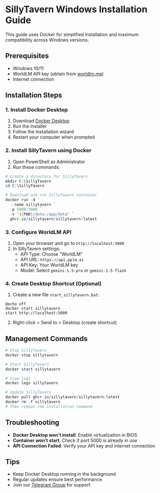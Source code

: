 # SillyTavern Windows Installation Guide

This guide uses Docker for simplified installation and maximum compatibility across Windows versions.

## Prerequisites
- Windows 10/11
- WorldLM API key (obtain from [worldlm.me](https://worldlm.me))
- Internet connection

## Installation Steps

### 1. Install Docker Desktop
1. Download [Docker Desktop](https://www.docker.com/products/docker-desktop/)
2. Run the installer
3. Follow the installation wizard
4. Restart your computer when prompted

### 2. Install SillyTavern using Docker
1. Open PowerShell as Administrator
2. Run these commands:
```powershell
# Create a directory for SillyTavern
mkdir C:\SillyTavern
cd C:\SillyTavern

# Download and run SillyTavern container
docker run -d `
  --name sillytavern `
  -p 5000:5000 `
  -v "${PWD}/data:/app/data" `
  ghcr.io/sillytavern/sillytavern:latest
```

### 3. Configure WorldLM API
1. Open your browser and go to `http://localhost:5000`
2. In SillyTavern settings:
   - API Type: Choose "WorldLM"
   - API URL: `https://api.pplm.ai`
   - API Key: Your WorldLM key
   - Model: Select `gemini-1.5-pro` or `gemini-1.5-flash`

### 4. Create Desktop Shortcut (Optional)
1. Create a new file `start_sillytavern.bat`:
```batch
@echo off
docker start sillytavern
start http://localhost:5000
```
2. Right-click > Send to > Desktop (create shortcut)

## Management Commands
```powershell
# Stop SillyTavern
docker stop sillytavern

# Start SillyTavern
docker start sillytavern

# View logs
docker logs sillytavern

# Update SillyTavern
docker pull ghcr.io/sillytavern/sillytavern:latest
docker rm -f sillytavern
# Then repeat the installation command
```

## Troubleshooting
- **Docker Desktop won't install**: Enable virtualization in BIOS
- **Container won't start**: Check if port 5000 is already in use
- **API Connection Failed**: Verify your API key and internet connection

## Tips
- Keep Docker Desktop running in the background
- Regular updates ensure best performance
- Join our [Telegram Group](https://t.me/+xun3ZpFI2Co2OTJl) for support
